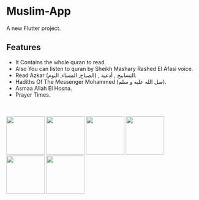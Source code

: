 # Muslim-App

A new Flutter project.

## Features
- It Contains the whole quran to read.
- Also You can listen to quran by Sheikh Mashary Rashed El Afasi voice.
- Read Azkar (الصباح, المساء, النوم) , التسابيح , أدعية.
- Hadiths Of The Messenger Mohammed (صل الله عليه و سلم).
- Asmaa Allah El Hosna.
- Prayer Times.
<br>
<br>

<img src = "https://drive.google.com/uc?export=view&id=1uTd8HzYemaioY375aJGqPmsiwR164eux" width = 100>
<img src = "https://drive.google.com/uc?export=view&id=1rKtGh-QRsM8m4pwfgicIoGmQitQUG3pf" width = 100>
<img src = "https://drive.google.com/uc?export=view&id=1KayHnF4aX0EuC_Q_NAt7Fw76uTgAwz1c" width = 100>
<img src = "https://drive.google.com/uc?export=view&id=1AZGtPre4ZLACZGZlCKsRsnDFwqgqxnMn" width = 100 >
<img src = "https://drive.google.com/uc?export=view&id=11iRNMpL9sCHIhxN6umOp5IdDrdBb9WZb" width = 100 >
<img src = "https://drive.google.com/uc?export=view&id=1DWd5GDC337Q_XwAYA6aptNngVfKHcBR8" width = 100 >
